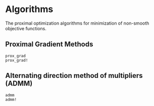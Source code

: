 # Algorithms

The proximal optimization algorithms for minimization of non-smooth objective functions.

## Proximal Gradient Methods

```@docs
prox_grad
prox_grad!
```

## Alternating direction method of multipliers (ADMM)

```@docs
admm
admm!
```
